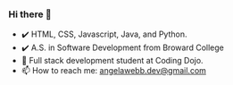 ### Hi there 👋

<!-- **AngelaWebbDev/AngelaWebbDev** is a ✨ _special_ ✨ repository because its `README.md` (this file) appears on your GitHub profile. -->

<!-- 🔭 I’m currently working on -->
<!-- ✔️ I have also studied Project Management and Object Oriented Analysis & Design. -->
<!-- 🤔 I’m looking for help with increasing my skill level in Java, HTML, CSS, Javascript, and Python. -->
<!-- 😄 Pronouns: she/her -->
<!-- 👯 I’m interested in collaborating on GreenTech, Tech4Good, and Edtech.-->
- ✔️ HTML, CSS, Javascript, Java, and Python.
- ✔️ A.S. in Software Development from Broward College
- 🌱 Full stack development student at Coding Dojo.
- 📫 How to reach me: angelawebb.dev@gmail.com
<!-- ⚡ Fun fact: I spent 4 years of my life living in Okinawa. -->
 
